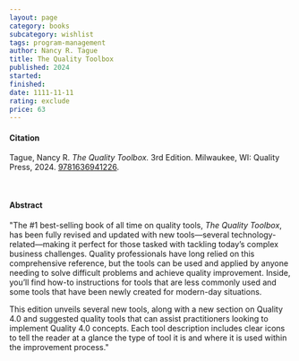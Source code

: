 ```yaml
---
layout: page
category: books
subcategory: wishlist
tags: program-management
author: Nancy R. Tague
title: The Quality Toolbox
published: 2024
started:
finished:
date: 1111-11-11
rating: exclude
price: 63
---
```


#### Citation

Tague, Nancy R. *The Quality Toolbox.* 3rd Edition. Milwaukee, WI: Quality Press, 2024. [9781636941226](https://asq.org/quality-press/display-item?item=H1592).

<br>

#### Abstract

"The #1 best-selling book of all time on quality tools, *The Quality Toolbox*, has been fully revised and updated with new tools—several technology-related—making it perfect for those tasked with tackling today’s complex business challenges. Quality professionals have long relied on this comprehensive reference, but the tools can be used and applied by anyone needing to solve difficult problems and achieve quality improvement. Inside, you’ll find how-to instructions for tools that are less commonly used and some tools that have been newly created for modern-day situations.

This edition unveils several new tools, along with a new section on Quality 4.0 and suggested quality tools that can assist practitioners looking to implement Quality 4.0 concepts. Each tool description includes clear icons to tell the reader at a glance the type of tool it is and where it is used within the improvement process."
